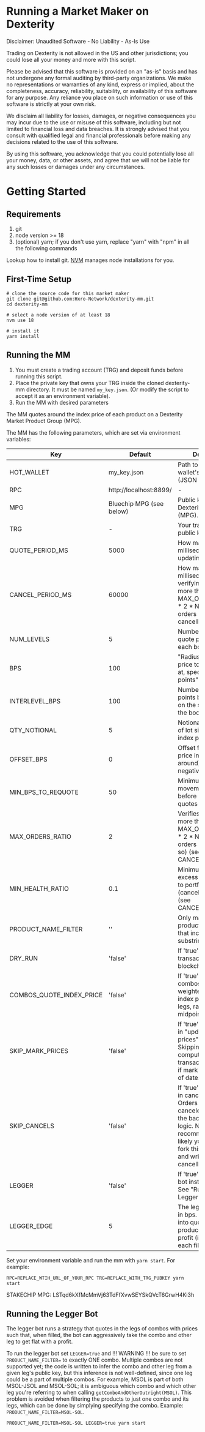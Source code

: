# Running a Market Maker on Dexterity

Disclaimer: Unaudited Software - No Liability - As-Is Use

Trading on Dexterity is not allowed in the US and other jurisdictions; you could lose all your money and more with this script.

Please be advised that this software is provided on an "as-is" basis and has not undergone any formal auditing by third-party organizations. We make no representations or warranties of any kind, express or implied, about the completeness, accuracy, reliability, suitability, or availability of this software for any purpose. Any reliance you place on such information or use of this software is strictly at your own risk.

We disclaim all liability for losses, damages, or negative consequences you may incur due to the use or misuse of this software, including but not limited to financial loss and data breaches. It is strongly advised that you consult with qualified legal and financial professionals before making any decisions related to the use of this software.

By using this software, you acknowledge that you could potentially lose all your money, data, or other assets, and agree that we will not be liable for any such losses or damages under any circumstances.

# Getting Started

## Requirements

1. git
2. node version >= 18
3. (optional) yarn; if you don't use yarn, replace "yarn" with "npm" in all the following commands

Lookup how to install git. [NVM](https://github.com/nvm-sh/nvm) manages node installations for you.

## First-Time Setup

```
# clone the source code for this market maker
git clone git@github.com:Hxro-Network/dexterity-mm.git
cd dexterity-mm

# select a node version of at least 18
nvm use 18

# install it
yarn install
```

## Running the MM

1. You must create a trading account (TRG) and deposit funds before running this script.
2. Place the private key that owns your TRG inside the cloned dexterity-mm directory. It must be named `my_key.json`. (Or modify the script to accept it as an environment variable).
3. Run the MM with desired parameters 

The MM quotes around the index price of each product on a Dexterity Market Product Group (MPG).

The MM has the following parameters, which are set via environment variables:

| Key            | Default              | Description                                                                 |
| -------------- | -------------------- | --------------------------------------------------------------------------- |
| HOT_WALLET            | my_key.json | Path to your hot wallet's private key (JSON file)                                                                         |
| RPC            | http://localhost:8899/ | -                                                                         |
| MPG            | Bluechip MPG (see below) | Public key of the Dexterity markets (MPG).                                            |
| TRG            | -                    | Your trading account public key.                                            |
| QUOTE_PERIOD_MS| 5000                 | How many milliseconds between updating quotes                               |
| CANCEL_PERIOD_MS| 60000                 | How many milliseconds between verifying there are not more than MAX_ORDERS_RATIO * 2 * NUM_LEVEL orders (and cancelling all if so)                               |
| NUM_LEVELS     | 5                    | Number of levels to quote per side of each book                             |
| BPS            | 100                  | "Radius from index price to begin quoting at, specified in basis points"    |
| INTERLEVEL_BPS | 100                  | Number of basis points between levels on the same side of the book          |
| QTY_NOTIONAL   | 5                    | Notional dollar value of lot sizes (using index price)                      |
| OFFSET_BPS     | 0                    | Offset from index price in bps (to quote around) (can be negative)                      | 
| MIN_BPS_TO_REQUOTE     | 50                    | Minimum price movement in BPS before replacing quotes                      | 
| MAX_ORDERS_RATIO     | 2                    | Verifies there are not more than MAX_ORDERS_RATIO * 2 * NUM_LEVEL orders (and cancels if so) (see CANCEL_PERIOD_MS)                      | 
| MIN_HEALTH_RATIO     | 0.1                    | Minimum ratio of excess initial margin to portfolio value (cancels if too low) (see CANCEL_PERIOD_MS)                      | 
| PRODUCT_NAME_FILTER     | ''                    | Only make on products with names that include this substring                      | 
| DRY_RUN     | 'false'                    | If 'true', do not send transactions to the blockchain                      | 
| COMBOS_QUOTE_INDEX_PRICE     | 'false'                    | If 'true', quote combos around the weighted sum of the index prices of the legs, rather than the midpoints of the legs                      | 
| SKIP_MARK_PRICES     | 'false'                    | If 'true', skips packing in "update mark prices" instructions. Skipping this reduces compute cost but the transaction could fail if mark prices are out of date.                      | 
| SKIP_CANCELS     | 'false'                    | If 'true', skips packing in cancel instructions. Orders never get canceled except by the backup cancel logic. Not recommended. It's likely you'll want to fork this repository and write your own cancellation logic.                      | 
| LEGGER     | 'false'                    | If 'true', run the legger bot instead of the mm. See "Running the Legger Bot" below.                      | 
| LEGGER_EDGE     | 5                   | The legger bot's edge in bps. This factors into quote prices to produce an expected profit (in bps) for each fill + aggression.                      | 


Set your environment variable and run the mm with `yarn start`. For example:

```
RPC=REPLACE_WTIH_URL_OF_YOUR_RPC TRG=REPLACE_WITH_TRG_PUBKEY yarn start
```

STAKECHIP MPG: LSTqd6kXfMcMmVj63TdFfXvwSEYSkQVcT6GrwH4Ki3h

## Running the Legger Bot

The legger bot runs a strategy that quotes in the legs of combos with prices such that, when filled, the bot can aggressively take the combo and other leg to get flat with a profit.

To run the legger bot set `LEGGER=true` and !!! WARNING !!! be sure to set `PRODUCT_NAME_FILTER=` to exactly ONE combo. Multiple combos are not supported yet; the code is written to infer the combo and other leg from a given leg's public key, but this inference is not well-defined, since one leg could be a part of multiple combos. For example, MSOL is part of both MSOL-JSOL and MSOL-SOL; it is ambiguous which combo and which other leg you're referring to when calling `getComboAndOtherOutright(MSOL)`. This problem is avoided when filtering the products to just one combo and its legs, which can be done by simplying specifying the combo. Example: `PRODUCT_NAME_FILTER=MSOL-SOL`.

```
PRODUCT_NAME_FILTER=MSOL-SOL LEGGER=true yarn start
```
